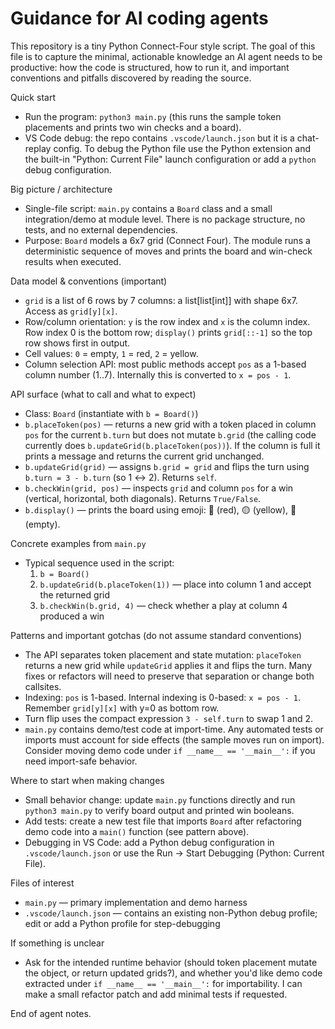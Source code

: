 # Guidance for AI coding agents

This repository is a tiny Python Connect-Four style script. The goal of this file is to capture the minimal, actionable knowledge an AI agent needs to be productive: how the code is structured, how to run it, and important conventions and pitfalls discovered by reading the source.

Quick start
- Run the program: `python3 main.py` (this runs the sample token placements and prints two win checks and a board).
- VS Code debug: the repo contains `.vscode/launch.json` but it is a chat-replay config. To debug the Python file use the Python extension and the built-in "Python: Current File" launch configuration or add a `python` debug configuration.

Big picture / architecture
- Single-file script: `main.py` contains a `Board` class and a small integration/demo at module level. There is no package structure, no tests, and no external dependencies.
- Purpose: `Board` models a 6x7 grid (Connect Four). The module runs a deterministic sequence of moves and prints the board and win-check results when executed.

Data model & conventions (important)
- `grid` is a list of 6 rows by 7 columns: a list[list[int]] with shape 6x7. Access as `grid[y][x]`.
- Row/column orientation: `y` is the row index and `x` is the column index. Row index 0 is the bottom row; `display()` prints `grid[::-1]` so the top row shows first in output.
- Cell values: `0` = empty, `1` = red, `2` = yellow.
- Column selection API: most public methods accept `pos` as a 1-based column number (1..7). Internally this is converted to `x = pos - 1`.

API surface (what to call and what to expect)
- Class: `Board` (instantiate with `b = Board()`)
- `b.placeToken(pos)` — returns a new grid with a token placed in column `pos` for the current `b.turn` but does not mutate `b.grid` (the calling code currently does `b.updateGrid(b.placeToken(pos))`). If the column is full it prints a message and returns the current grid unchanged.
- `b.updateGrid(grid)` — assigns `b.grid = grid` and flips the turn using `b.turn = 3 - b.turn` (so 1 ↔ 2). Returns `self`.
- `b.checkWin(grid, pos)` — inspects `grid` and column `pos` for a win (vertical, horizontal, both diagonals). Returns `True/False`.
- `b.display()` — prints the board using emoji: 🔴 (red), 🟡 (yellow), 🔘 (empty).

Concrete examples from `main.py`
- Typical sequence used in the script:
  1. `b = Board()`
  2. `b.updateGrid(b.placeToken(1))` — place into column 1 and accept the returned grid
  3. `b.checkWin(b.grid, 4)` — check whether a play at column 4 produced a win

Patterns and important gotchas (do not assume standard conventions)
- The API separates token placement and state mutation: `placeToken` returns a new grid while `updateGrid` applies it and flips the turn. Many fixes or refactors will need to preserve that separation or change both callsites.
- Indexing: `pos` is 1-based. Internal indexing is 0-based: `x = pos - 1`. Remember `grid[y][x]` with y=0 as bottom row.
- Turn flip uses the compact expression `3 - self.turn` to swap 1 and 2.
- `main.py` contains demo/test code at import-time. Any automated tests or imports must account for side effects (the sample moves run on import). Consider moving demo code under `if __name__ == '__main__':` if you need import-safe behavior.

Where to start when making changes
- Small behavior change: update `main.py` functions directly and run `python3 main.py` to verify board output and printed win booleans.
- Add tests: create a new test file that imports `Board` after refactoring demo code into a `main()` function (see pattern above).
- Debugging in VS Code: add a Python debug configuration in `.vscode/launch.json` or use the Run -> Start Debugging (Python: Current File).

Files of interest
- `main.py` — primary implementation and demo harness
- `.vscode/launch.json` — contains an existing non-Python debug profile; edit or add a Python profile for step-debugging

If something is unclear
- Ask for the intended runtime behavior (should token placement mutate the object, or return updated grids?), and whether you'd like demo code extracted under `if __name__ == '__main__':` for importability. I can make a small refactor patch and add minimal tests if requested.

End of agent notes.
